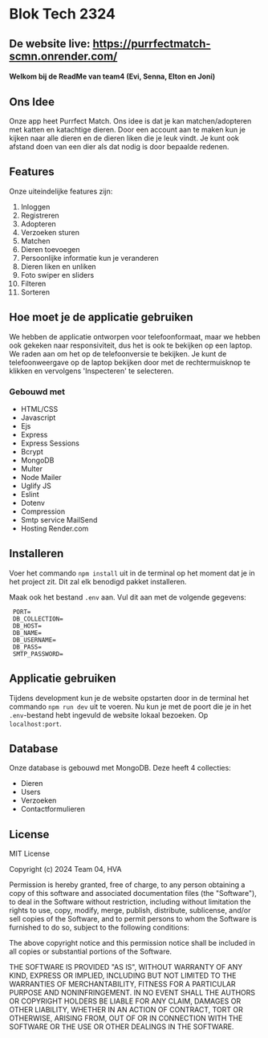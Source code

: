 # Blok Tech 2324
## De website live: https://purrfectmatch-scmn.onrender.com/
#### Welkom bij de ReadMe van team4 (Evi, Senna, Elton en Joni)

## Ons Idee

Onze app heet Purrfect Match. Ons idee is dat je kan matchen/adopteren met
katten en katachtige dieren. Door een account aan te maken kun je kijken naar
alle dieren en de dieren liken die je leuk vindt. Je kunt ook afstand doen van
een dier als dat nodig is door bepaalde redenen.

## Features

Onze uiteindelijke features zijn:

1. Inloggen
2. Registreren
3. Adopteren
4. Verzoeken sturen
5. Matchen
6. Dieren toevoegen
7. Persoonlijke informatie kun je veranderen
8. Dieren liken en unliken
9. Foto swiper en sliders
10. Filteren
11. Sorteren

## Hoe moet je de applicatie gebruiken

We hebben de applicatie ontworpen voor telefoonformaat, maar we hebben ook
gekeken naar responsiviteit, dus het is ook te bekijken op een laptop. We raden
aan om het op de telefoonversie te bekijken. Je kunt de telefoonweergave op de
laptop bekijken door met de rechtermuisknop te klikken en vervolgens
'Inspecteren' te selecteren.

### Gebouwd met

- HTML/CSS
- Javascript
- Ejs
- Express
- Express Sessions
- Bcrypt
- MongoDB
- Multer
- Node Mailer
- Uglify JS
- Eslint
- Dotenv
- Compression
- Smtp service MailSend
- Hosting Render.com

## Installeren

Voer het commando `npm install` uit in de terminal op het moment dat je in het
project zit. Dit zal elk benodigd pakket installeren.

Maak ook het bestand `.env` aan. Vul dit aan met de volgende gegevens:

     PORT=
     DB_COLLECTION=
     DB_HOST=
     DB_NAME=
     DB_USERNAME=
     DB_PASS=
     SMTP_PASSWORD=

## Applicatie gebruiken

Tijdens development kun je de website opstarten door in de terminal het commando
`npm run dev` uit te voeren. Nu kun je met de poort die je in het `.env`-bestand
hebt ingevuld de website lokaal bezoeken. Op `localhost:port`.

## Database

Onze database is gebouwd met MongoDB. Deze heeft 4 collecties:

- Dieren
- Users
- Verzoeken
- Contactformulieren

## License

MIT License

Copyright (c) 2024 Team 04, HVA

Permission is hereby granted, free of charge, to any person obtaining a copy of
this software and associated documentation files (the "Software"), to deal in
the Software without restriction, including without limitation the rights to
use, copy, modify, merge, publish, distribute, sublicense, and/or sell copies of
the Software, and to permit persons to whom the Software is furnished to do so,
subject to the following conditions:

The above copyright notice and this permission notice shall be included in all
copies or substantial portions of the Software.

THE SOFTWARE IS PROVIDED "AS IS", WITHOUT WARRANTY OF ANY KIND, EXPRESS OR
IMPLIED, INCLUDING BUT NOT LIMITED TO THE WARRANTIES OF MERCHANTABILITY, FITNESS
FOR A PARTICULAR PURPOSE AND NONINFRINGEMENT. IN NO EVENT SHALL THE AUTHORS OR
COPYRIGHT HOLDERS BE LIABLE FOR ANY CLAIM, DAMAGES OR OTHER LIABILITY, WHETHER
IN AN ACTION OF CONTRACT, TORT OR OTHERWISE, ARISING FROM, OUT OF OR IN
CONNECTION WITH THE SOFTWARE OR THE USE OR OTHER DEALINGS IN THE SOFTWARE.
